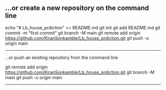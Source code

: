 …or create a new repository on the command line
----------------------------------------------------------
echo "# Lb_house_prdiction" >> README.md
git init
git add README.md
git commit -m "first commit"
git branch -M main
git remote add origin https://github.com/KiranSonkamble/Lb_house_prdiction.git
git push -u origin main


----------------------------------------------------------
…or push an existing repository from the command line

git remote add origin https://github.com/KiranSonkamble/Lb_house_prdiction.git
git branch -M main
git push -u origin main

-------------------------------------------------------
